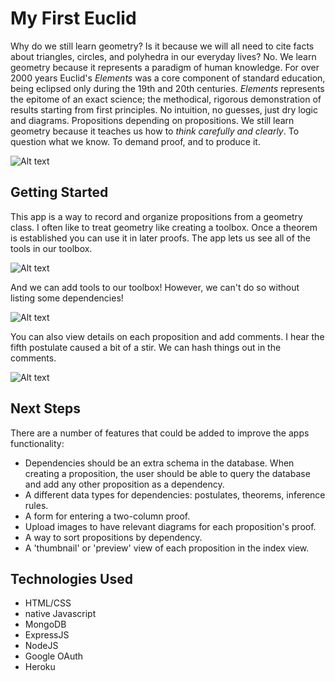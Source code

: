 # My First Euclid
Why do we still learn geometry? Is it because we will all need to cite facts about triangles, circles, and polyhedra in our everyday lives? No. We learn geometry because it represents a paradigm of human knowledge. For over 2000 years Euclid's _Elements_ was a core component of standard education, being eclipsed only during the 19th and 20th centuries. 
_Elements_ represents the epitome of an exact science; the methodical, rigorous demonstration of results starting from first principles. No intuition, no guesses, just dry logic and diagrams. Propositions depending on propositions. 
We still learn geometry because it teaches us how to _think carefully and clearly_. To question what we know. To demand proof, and to produce it. 

![Alt text](https://i.imgur.com/bnJRD7l.png)

## Getting Started

This app is a way to record and organize propositions from a geometry class. I often like to treat geometry like creating a toolbox. Once a theorem is established you can use it in later proofs. The app lets us see all of the tools in our toolbox. 

![Alt text](https://i.imgur.com/2ZpgkAH.png) <!-- all props page-->

And we can add tools to our toolbox! However, we can't do so without listing some dependencies! 

<!-- **Click [here](https://amillar1.github.io/AMillar_SEI_Project1_Minesweeper/) to play!** -->
![Alt text](https://i.imgur.com/4AEsePX.png) <!-- new prop -->

You can also view details on each proposition and add comments. I hear the fifth postulate caused a bit of a stir. We can hash things out in the comments. 

![Alt text](https://i.imgur.com/cpxLcWg.png) <!-- detail page-->

## Next Steps
There are a number of features that could be added to improve the apps functionality: 
* Dependencies should be an extra schema in the database. When creating a proposition, the user should be able to query the database and add any other proposition as a dependency. 
* A different data types for dependencies: postulates, theorems, inference rules. 
* A form for entering a two-column proof. 
* Upload images to have relevant diagrams for each proposition's proof. 
* A way to sort propositions by dependency. 
* A 'thumbnail' or 'preview' view of each proposition in the index view. 

## Technologies Used
* HTML/CSS
* native Javascript
* MongoDB
* ExpressJS
* NodeJS
* Google OAuth
* Heroku 